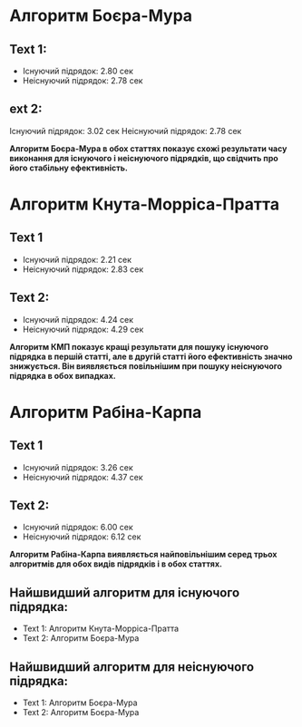 # Алгоритм Боєра-Мура 

## Text 1:
* Існуючий підрядок: 2.80 сек
* Неіснуючий підрядок: 2.78 сек

## ext 2:
Існуючий підрядок: 3.02 сек
Неіснуючий підрядок: 2.78 сек

**Алгоритм Боєра-Мура в обох статтях показує схожі результати часу виконання для існуючого і неіснуючого підрядків, що свідчить про його стабільну ефективність.**



# Алгоритм Кнута-Морріса-Пратта 

## Text 1
* Існуючий підрядок: 2.21 сек
* Неіснуючий підрядок: 2.83 сек

## Text 2:
* Існуючий підрядок: 4.24 сек
* Неіснуючий підрядок: 4.29 сек

**Алгоритм КМП показує кращі результати для пошуку існуючого підрядка в першій статті, але в другій статті його ефективність значно знижується. Він виявляється повільнішим при пошуку неіснуючого підрядка в обох випадках.**  




# Алгоритм Рабіна-Карпа

## Text 1
* Існуючий підрядок: 3.26 сек
* Неіснуючий підрядок: 4.37 сек

## Text 2:
* Існуючий підрядок: 6.00 сек
* Неіснуючий підрядок: 6.12 сек

**Алгоритм Рабіна-Карпа виявляється найповільнішим серед трьох алгоритмів для обох видів підрядків і в обох статтях.** 


## Найшвидший алгоритм для існуючого підрядка:

* Text 1: Алгоритм Кнута-Морріса-Пратта
* Text 2: Алгоритм Боєра-Мура

## Найшвидший алгоритм для неіснуючого підрядка:

* Text 1: Алгоритм Боєра-Мура
* Text 2: Алгоритм Боєра-Мура

